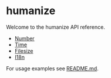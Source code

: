# humanize

Welcome to the humanize API reference.

* [Number](number)
* [Time](time)
* [Filesize](filesize)
* [I18n](i18n)

For usage examples see
[README.md](https://github.com/jmoiron/humanize/blob/master/README.md).
